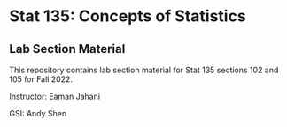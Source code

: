 # Stat 135: Concepts of Statistics

## Lab Section Material

This repository contains lab section material for Stat 135 sections 102 and 105 for Fall 2022.

Instructor: Eaman Jahani

GSI: Andy Shen

